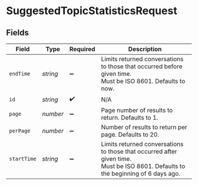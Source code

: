 # SuggestedTopicStatisticsRequest


## Fields

| Field                                                                                                                                        | Type                                                                                                                                         | Required                                                                                                                                     | Description                                                                                                                                  |
| -------------------------------------------------------------------------------------------------------------------------------------------- | -------------------------------------------------------------------------------------------------------------------------------------------- | -------------------------------------------------------------------------------------------------------------------------------------------- | -------------------------------------------------------------------------------------------------------------------------------------------- |
| `endTime`                                                                                                                                    | *string*                                                                                                                                     | :heavy_minus_sign:                                                                                                                           | Limits returned conversations to those that occurred before given time.<br />Must be ISO 8601. Defaults to now.<br />                        |
| `id`                                                                                                                                         | *string*                                                                                                                                     | :heavy_check_mark:                                                                                                                           | N/A                                                                                                                                          |
| `page`                                                                                                                                       | *number*                                                                                                                                     | :heavy_minus_sign:                                                                                                                           | Page number of results to return. Defaults to 1.<br />                                                                                       |
| `perPage`                                                                                                                                    | *number*                                                                                                                                     | :heavy_minus_sign:                                                                                                                           | Number of results to return per page. Defaults to 20.<br />                                                                                  |
| `startTime`                                                                                                                                  | *string*                                                                                                                                     | :heavy_minus_sign:                                                                                                                           | Limits returned conversations to those that occurred after given time.<br />Must be ISO 8601. Defaults to the beginning of 6 days ago.<br /> |
